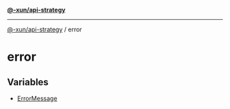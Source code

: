 [**@-xun/api-strategy**](../README.md)

***

[@-xun/api-strategy](../README.md) / error

# error

## Variables

- [ErrorMessage](variables/ErrorMessage.md)

